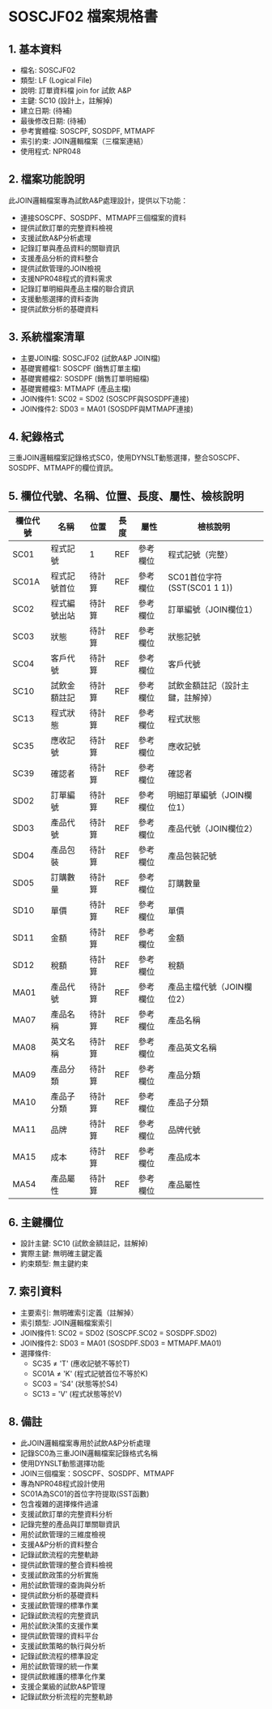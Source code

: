 # SOSCJF02 檔案規格書

## 1. 基本資料
- 檔名: SOSCJF02
- 類型: LF (Logical File)
- 說明: 訂單資料檔 join for 試飲 A&P
- 主鍵: SC10 (設計上，註解掉)
- 建立日期: (待補)
- 最後修改日期: (待補)
- 參考實體檔: SOSCPF, SOSDPF, MTMAPF
- 索引約束: JOIN邏輯檔案（三檔案連結）
- 使用程式: NPR048

## 2. 檔案功能說明
此JOIN邏輯檔案專為試飲A&P處理設計，提供以下功能：
- 連接SOSCPF、SOSDPF、MTMAPF三個檔案的資料
- 提供試飲訂單的完整資料檢視
- 支援試飲A&P分析處理
- 記錄訂單與產品資料的關聯資訊
- 支援產品分析的資料整合
- 提供試飲管理的JOIN檢視
- 支援NPR048程式的資料需求
- 記錄訂單明細與產品主檔的聯合資訊
- 支援動態選擇的資料查詢
- 提供試飲分析的基礎資料

## 3. 系統檔案清單
- 主要JOIN檔: SOSCJF02 (試飲A&P JOIN檔)
- 基礎實體檔1: SOSCPF (銷售訂單主檔)
- 基礎實體檔2: SOSDPF (銷售訂單明細檔)
- 基礎實體檔3: MTMAPF (產品主檔)
- JOIN條件1: SC02 = SD02 (SOSCPF與SOSDPF連接)
- JOIN條件2: SD03 = MA01 (SOSDPF與MTMAPF連接)

## 4. 紀錄格式
三重JOIN邏輯檔案記錄格式SC0，使用DYNSLT動態選擇，整合SOSCPF、SOSDPF、MTMAPF的欄位資訊。

## 5. 欄位代號、名稱、位置、長度、屬性、檢核說明
| 欄位代號 | 名稱 | 位置 | 長度 | 屬性 | 檢核說明 |
|----------|------|------|------|------|----------|
| SC01 | 程式記號 | 1 | REF | 參考欄位 | 程式記號（完整） |
| SC01A | 程式記號首位 | 待計算 | REF | 參考欄位 | SC01首位字符(SST(SC01 1 1)) |
| SC02 | 程式編號出站 | 待計算 | REF | 參考欄位 | 訂單編號（JOIN欄位1） |
| SC03 | 狀態 | 待計算 | REF | 參考欄位 | 狀態記號 |
| SC04 | 客戶代號 | 待計算 | REF | 參考欄位 | 客戶代號 |
| SC10 | 試飲金額註記 | 待計算 | REF | 參考欄位 | 試飲金額註記（設計主鍵，註解掉） |
| SC13 | 程式狀態 | 待計算 | REF | 參考欄位 | 程式狀態 |
| SC35 | 應收記號 | 待計算 | REF | 參考欄位 | 應收記號 |
| SC39 | 確認者 | 待計算 | REF | 參考欄位 | 確認者 |
| SD02 | 訂單編號 | 待計算 | REF | 參考欄位 | 明細訂單編號（JOIN欄位1） |
| SD03 | 產品代號 | 待計算 | REF | 參考欄位 | 產品代號（JOIN欄位2） |
| SD04 | 產品包裝 | 待計算 | REF | 參考欄位 | 產品包裝記號 |
| SD05 | 訂購數量 | 待計算 | REF | 參考欄位 | 訂購數量 |
| SD10 | 單價 | 待計算 | REF | 參考欄位 | 單價 |
| SD11 | 金額 | 待計算 | REF | 參考欄位 | 金額 |
| SD12 | 稅額 | 待計算 | REF | 參考欄位 | 稅額 |
| MA01 | 產品代號 | 待計算 | REF | 參考欄位 | 產品主檔代號（JOIN欄位2） |
| MA07 | 產品名稱 | 待計算 | REF | 參考欄位 | 產品名稱 |
| MA08 | 英文名稱 | 待計算 | REF | 參考欄位 | 產品英文名稱 |
| MA09 | 產品分類 | 待計算 | REF | 參考欄位 | 產品分類 |
| MA10 | 產品子分類 | 待計算 | REF | 參考欄位 | 產品子分類 |
| MA11 | 品牌 | 待計算 | REF | 參考欄位 | 品牌代號 |
| MA15 | 成本 | 待計算 | REF | 參考欄位 | 產品成本 |
| MA54 | 產品屬性 | 待計算 | REF | 參考欄位 | 產品屬性 |

## 6. 主鍵欄位
- 設計主鍵: SC10 (試飲金額註記，註解掉)
- 實際主鍵: 無明確主鍵定義
- 約束類型: 無主鍵約束

## 7. 索引資料
- 主要索引: 無明確索引定義（註解掉）
- 索引類型: JOIN邏輯檔案索引
- JOIN條件1: SC02 = SD02 (SOSCPF.SC02 = SOSDPF.SD02)
- JOIN條件2: SD03 = MA01 (SOSDPF.SD03 = MTMAPF.MA01)
- 選擇條件:
  - SC35 ≠ 'T' (應收記號不等於T)
  - SC01A ≠ 'K' (程式記號首位不等於K)
  - SC03 = 'S4' (狀態等於S4)
  - SC13 = 'V' (程式狀態等於V)

## 8. 備註
- 此JOIN邏輯檔案專用於試飲A&P分析處理
- 記錄SC0為三重JOIN邏輯檔案記錄格式名稱
- 使用DYNSLT動態選擇功能
- JOIN三個檔案：SOSCPF、SOSDPF、MTMAPF
- 專為NPR048程式設計使用
- SC01A為SC01的首位字符提取(SST函數)
- 包含複雜的選擇條件過濾
- 支援試飲訂單的完整資料分析
- 記錄完整的產品與訂單關聯資訊
- 用於試飲管理的三維度檢視
- 支援A&P分析的資料整合
- 記錄試飲流程的完整軌跡
- 提供試飲管理的整合資料檢視
- 支援試飲政策的分析實施
- 用於試飲管理的查詢與分析
- 提供試飲分析的基礎資料
- 支援試飲管理的標準作業
- 記錄試飲流程的完整資訊
- 用於試飲決策的支援作業
- 提供試飲管理的資料平台
- 支援試飲策略的執行與分析
- 記錄試飲流程的標準設定
- 用於試飲管理的統一作業
- 提供試飲維護的標準化作業
- 支援企業級的試飲A&P管理
- 記錄試飲分析流程的完整軌跡 